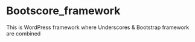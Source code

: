 # Bootscore_framework
This is WordPress framework where Underscores &amp; Bootstrap framework are combined
